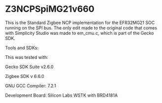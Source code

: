 # Z3NCPSpiMG21v660

This is the Standard Zigbee NCP implementation for the EFR32MG21 SOC running on the SPI bus. The only edit made to the original code that comes with Simplicity Studio was made to em_cmu.c, which is part of the Gecko SDK.

Tools and SDKs:

This was tested with:

Gecko SDK Suite v2.6.0

Zigbee SDK v 6.6.0

GNU GCC Compiler: 7.2.1

Development Board: Silicon Labs WSTK with BRD4181A
